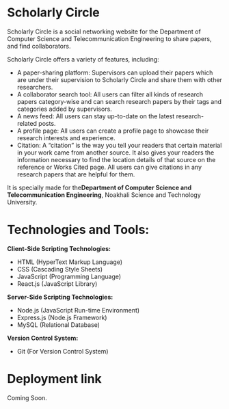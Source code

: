 # Scholarly Circle

Scholarly Circle is a social networking website for the Department of Computer Science and Telecommunication Engineering to share papers, and find collaborators.

Scholarly Circle offers a variety of features, including:

<ul>
  <li>A paper-sharing platform: Supervisors can upload their papers which are under their supervision to Scholarly Circle and share them with other researchers.</li>
  <li>A collaborator search tool: All users can filter all kinds of research papers category-wise and can search research papers by their tags and categories added by supervisors.</li>
  <li>A news feed: All users can stay up-to-date on the latest research-related posts.</li>
  <li>A profile page: All users can create a profile page to showcase their research interests and experience.</li>
  <li>Citation: A “citation” is the way you tell your readers that certain material in your work came from another source. It also gives your readers the information necessary to find the
  location details of that source on the reference or Works Cited page. All users can give citations in any research papers that are helpful for them.</li>
</ul>

It is specially made for the<strong>Department of Computer Science and Telecommunication Engineering</strong>, Noakhali Science and Technology University.

# Technologies and Tools:

<strong>Client-Side Scripting Technologies:</strong>

<ul>
  <li>HTML (HyperText Markup Language)</li>
  <li>CSS (Cascading Style Sheets)</li>
  <li>JavaScript (Programming Language)</li>
  <li>React.js (JavaScript Library)</li>
</ul>

<strong>Server-Side Scripting Technologies:</strong>

<ul>
  <li>Node.js (JavaScript Run-time Environment)</li>
  <li>Express.js (Node.js Framework)</li>
  <li>MySQL (Relational Database)</li>
</ul>

<strong>Version Control System:</strong>

<ul>
  <li>Git (For Version Control System)</li>
</ul>

# Deployment link

Coming Soon.
